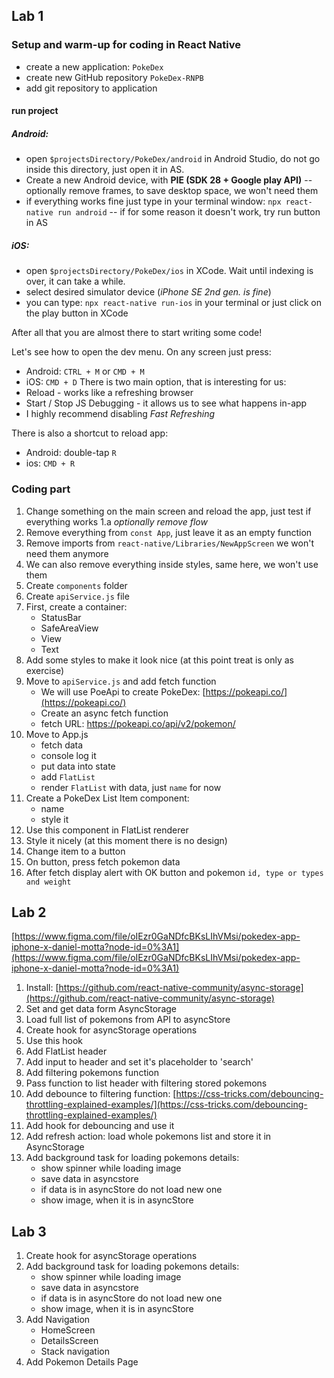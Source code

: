 ## Lab 1

### Setup and warm-up for coding in React Native

- create a new application: `PokeDex`
- create new GitHub repository `PokeDex-RNPB`
- add git repository to application

#### run project

##### Android:

- open `$projectsDirectory/PokeDex/android` in Android Studio, do not go inside this directory, just open it in AS.
- Create a new Android device, with **PIE (SDK 28 + Google play API)**
  -- optionally remove frames, to save desktop space, we won't need them
- if everything works fine just type in your terminal window: `npx react-native run android`
  -- if for some reason it doesn't work, try run button in AS

##### iOS:

- open `$projectsDirectory/PokeDex/ios` in XCode. Wait until indexing is over, it can take a while.
- select desired simulator device (_iPhone SE 2nd gen. is fine_)
- you can type: `npx react-native run-ios` in your terminal or just click on the play button in XCode

After all that you are almost there to start writing some code!

Let's see how to open the dev menu. On any screen just press:

- Android: `CTRL + M` or `CMD + M`
- iOS: `CMD + D`
  There is two main option, that is interesting for us:
- Reload - works like a refreshing browser
- Start / Stop JS Debugging - it allows us to see what happens in-app
- I highly recommend disabling _Fast Refreshing_

There is also a shortcut to reload app:

- Android: double-tap `R`
- ios: `CMD + R`

### Coding part

1. Change something on the main screen and reload the app, just test if everything works
   1.a _optionally remove flow_
2. Remove everything from `const App`, just leave it as an empty function
3. Remove imports from `react-native/Libraries/NewAppScreen` we won't need them anymore
4. We can also remove everything inside styles, same here, we won't use them
5. Create `components` folder
6. Create `apiService.js` file
7. First, create a container:
   - StatusBar
   - SafeAreaView
   - View
   - Text
8. Add some styles to make it look nice (at this point treat is only as exercise)
9. Move to `apiService.js` and add fetch function
   - We will use PoeApi to create PokeDex: [https://pokeapi.co/](https://pokeapi.co/)
   - Create an async fetch function
   - fetch URL: https://pokeapi.co/api/v2/pokemon/
10. Move to App.js
    - fetch data
    - console log it
    - put data into state
    - add `FlatList`
    - render `FlatList` with data, just `name` for now
11. Create a PokeDex List Item component:
    - name
    - style it
12. Use this component in FlatList renderer
13. Style it nicely (at this moment there is no design)
14. Change item to a button
15. On button, press fetch pokemon data
16. After fetch display alert with OK button and pokemon `id, type or types and weight`

## Lab 2

[https://www.figma.com/file/oIEzr0GaNDfcBKsLIhVMsi/pokedex-app-iphone-x-daniel-motta?node-id=0%3A1](https://www.figma.com/file/oIEzr0GaNDfcBKsLIhVMsi/pokedex-app-iphone-x-daniel-motta?node-id=0%3A1)

1. Install: [https://github.com/react-native-community/async-storage](https://github.com/react-native-community/async-storage)
2. Set and get data form AsyncStorage
3. Load full list of pokemons from API to asyncStore
4. Create hook for asyncStorage operations
5. Use this hook
6. Add FlatList header
7. Add input to header and set it's placeholder to 'search'
8. Add filtering pokemons function
9. Pass function to list header with filtering stored pokemons
10. Add debounce to filtering function: [https://css-tricks.com/debouncing-throttling-explained-examples/](https://css-tricks.com/debouncing-throttling-explained-examples/)
11. Add hook for debouncing and use it
12. Add refresh action: load whole pokemons list and store it in AsyncStorage
13. Add background task for loading pokemons details:
    - show spinner while loading image
    - save data in asyncstore
    - if data is in asyncStore do not load new one
    - show image, when it is in asyncStore

## Lab 3

1. Create hook for asyncStorage operations
2. Add background task for loading pokemons details:
   - show spinner while loading image
   - save data in asyncstore
   - if data is in asyncStore do not load new one
   - show image, when it is in asyncStore
3. Add Navigation
   - HomeScreen
   - DetailsScreen
   - Stack navigation
4. Add Pokemon Details Page
